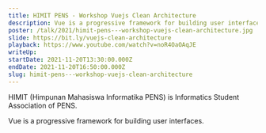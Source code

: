 ```yaml
---
title: HIMIT PENS - Workshop Vuejs Clean Architecture
description: Vue is a progressive framework for building user interfaces.
poster: /talk/2021/himit-pens---workshop-vuejs-clean-architecture.jpg
slide: https://bit.ly/vuejs-clean-architecture
playback: https://www.youtube.com/watch?v=noR4OaOAqJE
writeUp: 
startDate: 2021-11-20T13:30:00.000Z
endDate: 2021-11-20T16:50:00.000Z
slug: himit-pens---workshop-vuejs-clean-architecture
---
```


HIMIT (Himpunan Mahasiswa Informatika PENS) is Informatics Student Association of PENS.

Vue is a progressive framework for building user interfaces.
